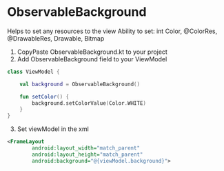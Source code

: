 # ObservableBackground

Helps to set any resources to the view
Ability to set: int Color, @ColorRes, @DrawableRes, Drawable, Bitmap 

1. CopyPaste ObservableBackground.kt to your project
2. Add ObservableBackground field to your ViewModel

```Kotlin
class ViewModel {

    val background = ObservableBackground()

    fun setColor() {
        background.setColorValue(Color.WHITE)
    }
}
```
    
3. Set viewModel in the xml

```XML
<FrameLayout
        android:layout_width="match_parent"
        android:layout_height="match_parent"
        android:background="@{viewModel.background}">
```
